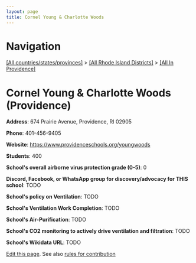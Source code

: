 ```yaml
---
layout: page
title: Cornel Young & Charlotte Woods
---
```

# Navigation

[[All countries/states/provinces]](../../..) > [[All Rhode Island Districts]](../..) > [[All In Providence]](..)

# Cornel Young & Charlotte Woods (Providence)

**Address**: 674 Prairie Avenue, Providence, RI 02905

**Phone**: 401-456-9405

**Website**: <https://www.providenceschools.org/youngwoods>

**Students**: 400

**School's overall airborne virus protection grade (0-5)**: 0

**Discord, Facebook, or WhatsApp group for discovery/advocacy for THIS school**: TODO

**School's policy on Ventilation**: TODO

**School's Ventilation Work Completion**: TODO

**School's Air-Purification**: TODO

**School's CO2 monitoring to actively drive ventilation and filtration**: TODO

**School's Wikidata URL**: TODO


[Edit this page](https://github.com/ventilate-schools/RI/edit/main/./Providence/Cornel_Young_&_Charlotte_Woods.md). See also [rules for contribution](../../../contribution-rules/)